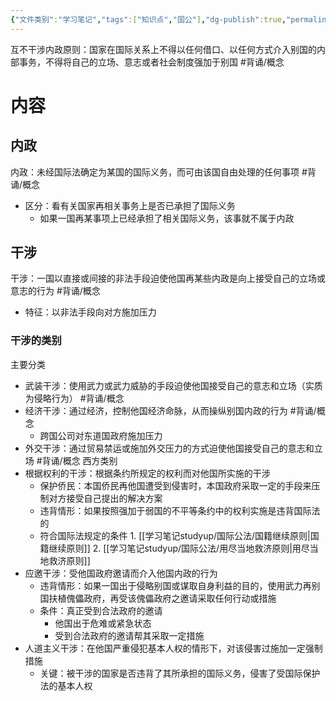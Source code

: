 ```yaml
---
{"文件类别":"学习笔记","tags":["知识点","国公"],"dg-publish":true,"permalink":"/学习笔记studyup/国际公法/互不干涉内政原则/","dgPassFrontmatter":true,"created":"2024-09-25T20:08:54.487+08:00","updated":"2024-10-25T12:12:41.286+08:00"}
---
```


互不干涉内政原则：国家在国际关系上不得以任何借口、以任何方式介入别国的内部事务，不得将自己的立场、意志或者社会制度强加于别国 #背诵/概念 
# 内容
## 内政
内政：未经国际法确定为某国的国际义务，而可由该国自由处理的任何事项 #背诵/概念 
- 区分：看有关国家再相关事务上是否已承担了国际义务
	- 如果一国再某事项上已经承担了相关国际义务，该事就不属于内政
## 干涉
干涉：一国以直接或间接的非法手段迫使他国再某些内政是向上接受自己的立场或意志的行为 #背诵/概念 
- 特征：以非法手段向对方施加压力
### 干涉的类别

主要分类
- 武装干涉：使用武力或武力威胁的手段迫使他国接受自己的意志和立场（实质为侵略行为） #背诵/概念 
- 经济干涉：通过经济，控制他国经济命脉，从而操纵别国内政的行为 #背诵/概念 
	- 跨国公司对东道国政府施加压力
- 外交干涉：通过贸易禁运或施加外交压力的方式迫使他国接受自己的意志和立场 #背诵/概念 
西方类别
- 根据权利的干涉：根据条约所规定的权利而对他国所实施的干涉
	- 保护侨民：本国侨民再他国遭受到侵害时，本国政府采取一定的手段来压制对方接受自己提出的解决方案
	- 违背情形：如果按照强加于弱国的不平等条约中的权利实施是违背国际法的
	- 符合国际法规定的条件
			1. [[学习笔记studyup/国际公法/国籍继续原则\|国籍继续原则]]
			2. [[学习笔记studyup/国际公法/用尽当地救济原则\|用尽当地救济原则]]
- 应邀干涉：受他国政府邀请而介入他国内政的行为
	- 违背情形：如果一国出于侵略别国或谋取自身利益的目的，使用武力再别国扶植傀儡政府，再受该傀儡政府之邀请采取任何行动或措施
	- 条件：真正受到合法政府的邀请
		- 他国出于危难或紧急状态
		- 受到合法政府的邀请帮其采取一定措施
- 人道主义干涉：在他国严重侵犯基本人权的情形下，对该侵害过施加一定强制措施
	- 关键：被干涉的国家是否违背了其所承担的国际义务，侵害了受国际保护法的基本人权